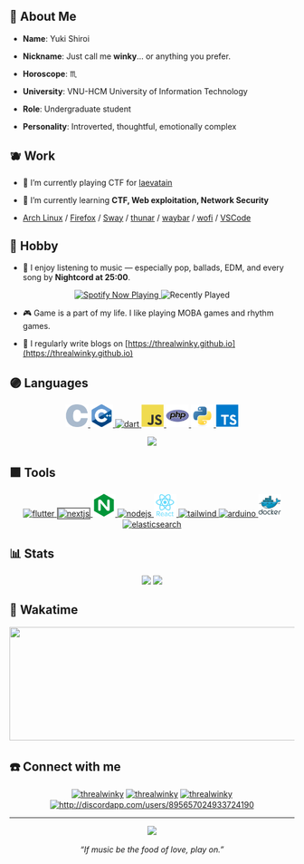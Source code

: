 
## 💜 About Me

- <strong>Name</strong>: Yuki Shiroi

- <strong>Nickname</strong>: Just call me <strong>winky</strong>… or anything you prefer.

- <strong>Horoscope</strong>: ♏

- <strong>University</strong>: VNU-HCM University of Information Technology

- <strong>Role</strong>: Undergraduate student

- <strong>Personality</strong>: Introverted, thoughtful, emotionally complex

## 🫐 Work

- 🔭 I’m currently playing CTF for [laevatain](https://ctftime.org/team/369034/)

- 🌱 I’m currently learning **CTF, Web exploitation, Network Security**

- [Arch Linux](https://archlinux.org/) / [Firefox](https://www.mozilla.org/) / [Sway](https://swaywm.org/) / [thunar](https://github.com/neilbrown/thunar) / [waybar](https://github.com/Alexays/Waybar) / [wofi](https://github.com/SimplyCEO/wofi) / [VSCode](https://code.visualstudio.com/)

## 🎵 Hobby

- 🎼 I enjoy listening to music — especially pop, ballads, EDM, and every song by <strong>Nightcord at 25:00</strong>.

<div align=center ">

  <a href="https://spotify-github-profile.kittinanx.com/api/view.svg?uid=31z4hwucc4g3x3klr2ezheobh2ee&redirect=true">
      <img  src="https://spotify-github-profile.kittinanx.com/api/view.svg?uid=317kafuqbev46sq43z2u3zjjbpym&redirect=true][https://spotify-github-profile.kittinanx.com/api/view.svg?uid=317kafuqbev46sq43z2u3zjjbpym&cover_image=true&theme=novatorem&show_offline=false&background_color=000000&interchange=true&bar_color=F60E80&bar_color_cover=false" alt="Spotify Now Playing" width="390" height="120">
  </a>
  <img src="https://spotify-recently-played-readme.vercel.app/api?user=317kafuqbev46sq43z2u3zjjbpym&unique=true&count=2" alt="Recently Played" width="420" height = "120">

</div>

- 🎮 Game is a part of my life. I like playing MOBA games and rhythm games.

- 📝 I regularly write blogs on [https://threalwinky.github.io](https://threalwinky.github.io)

## 🟣 Languages

<p align="center">
  <a href="https://www.cprogramming.com/" target="_blank" rel="noreferrer">
    <img
      src="https://raw.githubusercontent.com/devicons/devicon/master/icons/c/c-original.svg"
      alt="c"
      width="40"
      height="40"
    />
  </a>
  <a href="https://www.w3schools.com/cpp/" target="_blank" rel="noreferrer">
    <img
      src="https://raw.githubusercontent.com/devicons/devicon/master/icons/cplusplus/cplusplus-original.svg"
      alt="cplusplus"
      width="40"
      height="40"
    />
  </a>
  <a href="https://dart.dev" target="_blank" rel="noreferrer">
    <img
      src="https://www.vectorlogo.zone/logos/dartlang/dartlang-icon.svg"
      alt="dart"
      width="40"
      height="40"
    />
  </a>
  <a
    href="https://developer.mozilla.org/en-US/docs/Web/JavaScript"
    target="_blank"
    rel="noreferrer"
  >
    <img
      src="https://raw.githubusercontent.com/devicons/devicon/master/icons/javascript/javascript-original.svg"
      alt="javascript"
      width="40"
      height="40"
    />
  </a>
  <a href="https://www.php.net" target="_blank" rel="noreferrer">
    <img
      src="https://raw.githubusercontent.com/devicons/devicon/master/icons/php/php-original.svg"
      alt="php"
      width="40"
      height="40"
    />
  </a>
  <a href="https://www.python.org" target="_blank" rel="noreferrer">
    <img
      src="https://raw.githubusercontent.com/devicons/devicon/master/icons/python/python-original.svg"
      alt="python"
      width="40"
      height="40"
    />
  </a>
  <a href="https://www.typescriptlang.org/" target="_blank" rel="noreferrer">
    <img
      src="https://raw.githubusercontent.com/devicons/devicon/master/icons/typescript/typescript-original.svg"
      alt="typescript"
      width="40"
      height="40"
    />
  </a>
</p>

<div align="center">
      <img width="300"
        src=https://github-readme-stats.vercel.app/api/top-langs/?username=threalwinky&hide=tex&theme=discord_old_blurple&layout=compact&langs_count=10>
    </div>

## 🟪 Tools

<p align="center">
  <a href="https://flutter.dev" target="_blank" rel="noreferrer">
    <img
      src="https://www.vectorlogo.zone/logos/flutterio/flutterio-icon.svg"
      alt="flutter"
      width="40"
      height="40"
    />
  </a>
  <a href="https://nextjs.org/" target="_blank" rel="noreferrer">
    <img
      src="https://images-cdn.openxcell.com/wp-content/uploads/2024/07/24154156/dango-inner-2.webp"
      alt="nextjs"
      width="40"
      height="40"
      style="border: 2px solid grey;"
    />
  </a>
  <a href="https://www.nginx.com" target="_blank" rel="noreferrer">
    <img
      src="https://raw.githubusercontent.com/devicons/devicon/master/icons/nginx/nginx-original.svg"
      alt="nginx"
      width="40"
      height="40"
    />
  </a>
  <a href="https://nodejs.org" target="_blank" rel="noreferrer">
    <img
      src="https://static-00.iconduck.com/assets.00/node-js-icon-1817x2048-g8tzf91e.png"
      alt="nodejs"
      width="40"
      height="40"
    />
  </a>
  <a href="https://reactjs.org/" target="_blank" rel="noreferrer">
    <img
      src="https://raw.githubusercontent.com/devicons/devicon/master/icons/react/react-original-wordmark.svg"
      alt="react"
      width="40"
      height="40"
    />
  </a>
  <a href="https://tailwindcss.com/" target="_blank" rel="noreferrer">
    <img
      src="https://www.vectorlogo.zone/logos/tailwindcss/tailwindcss-icon.svg"
      alt="tailwind"
      width="40"
      height="40"
    />
  </a>
  <a href="https://www.arduino.cc/" target="_blank" rel="noreferrer">
    <img
      src="https://cdn.worldvectorlogo.com/logos/arduino-1.svg"
      alt="arduino"
      width="40"
      height="40"
    />
  </a>
  <a href="https://www.docker.com/" target="_blank" rel="noreferrer">
    <img
      src="https://raw.githubusercontent.com/devicons/devicon/master/icons/docker/docker-original-wordmark.svg"
      alt="docker"
      width="40"
      height="40"
    />
  </a>
  <a href="https://www.elastic.co" target="_blank" rel="noreferrer">
    <img
      src="https://www.vectorlogo.zone/logos/elastic/elastic-icon.svg"
      alt="elasticsearch"
      width="40"
      height="40"
    />
  </a>
</p>

## 📊 Stats

<div align="center">
      <img src = "https://github-readme-stats.vercel.app/api?username=threalwinky&show_icons=true&theme=discord_old_blurple">
      <img src="https://github-profile-trophy.vercel.app/?username=threalwinky&theme=discord&margin-w=15&margin-h=15&row=2&column=3" />
</div>

## 🖤 Wakatime

<div align="center">
<!--       <img src = "https://github-readme-stats.vercel.app/api/wakatime?username=winky&theme=dracula&layout=compact&langs_count=6" height = 200 width = 600> -->
     <a href="https://wakatime.com/@winky">
       <img src = "https://github-readme-stats.vercel.app/api/wakatime?username=winky&theme=discord_old_blurple&layout=compact&langs_count=10" height = 200 width = 600>
     </a>
    </div>

## ☎️ Connect with me

<p align="center">
<a href="https://fb.com/threalwinky" target="blank"><img align="center" src="https://raw.githubusercontent.com/rahuldkjain/github-profile-readme-generator/master/src/images/icons/Social/facebook.svg" alt="threalwinky" height="30" width="40" /></a>
<a href="https://instagram.com/threalwinky" target="blank"><img align="center" src="https://raw.githubusercontent.com/rahuldkjain/github-profile-readme-generator/master/src/images/icons/Social/instagram.svg" alt="threalwinky" height="30" width="40" /></a>
<a href="https://linkedin.com/in/threalwinky" target="blank"><img align="center" src="https://raw.githubusercontent.com/rahuldkjain/github-profile-readme-generator/master/src/images/icons/Social/linked-in-alt.svg" alt="threalwinky" height="30" width="40" /></a>
<a href="https://discord.gg/http://discordapp.com/users/895657024933724190" target="blank"><img align="center" src="https://raw.githubusercontent.com/rahuldkjain/github-profile-readme-generator/master/src/images/icons/Social/discord.svg" alt="http://discordapp.com/users/895657024933724190" height="30" width="40" /></a>
</p>

---

<p align="center">
  <img src="https://i.pinimg.com/originals/44/e0/bb/44e0bbb84b90bdb133e5e155a84332e5.gif" width=500 />
</p>

<p align="center">
  <em>“If music be the food of love, play on.”</em>
</p>

